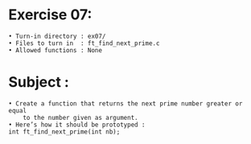 # Exercise 07:
	• Turn-in directory : ex07/
	• Files to turn in  : ft_find_next_prime.c
	• Allowed functions : None
# Subject :
	• Create a function that returns the next prime number greater or equal
		to the number given as argument.
	• Here’s how it should be prototyped :
	int ft_find_next_prime(int nb);
